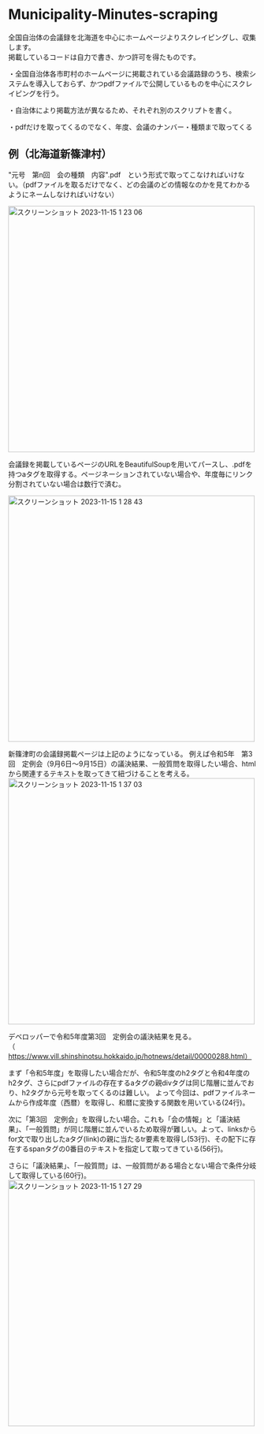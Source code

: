 # Municipality-Minutes-scraping
全国自治体の会議録を北海道を中心にホームページよりスクレイピングし、収集します。  
掲載しているコードは自力で書き、かつ許可を得たものです。

・全国自治体各市町村のホームページに掲載されている会議路録のうち、検索システムを導入しておらず、かつpdfファイルで公開しているものを中心にスクレイピングを行う。  

・自治体により掲載方法が異なるため、それぞれ別のスクリプトを書く。  

・pdfだけを取ってくるのでなく、年度、会議のナンバー・種類まで取ってくる  

## 例（北海道新篠津村）
"元号　第n回　会の種類　内容".pdf　という形式で取ってこなければいけない。（pdfファイルを取るだけでなく、どの会議のどの情報なのかを見てわかるようにネームしなければいけない）

<img width="500" alt="スクリーンショット 2023-11-15 1 23 06" src="https://github.com/haruya-saka/Municipality-Minutes-scraping/assets/127200853/1dec9325-6b1d-45a2-8bfd-9cf200a5e3c5">

会議録を掲載しているページのURLをBeautifulSoupを用いてパースし、.pdfを持つaタグを取得する。ページネーションされていない場合や、年度毎にリンク分割されていない場合は数行で済む。

<img width="500" alt="スクリーンショット 2023-11-15 1 28 43" src="https://github.com/haruya-saka/Municipality-Minutes-scraping/assets/127200853/76f52902-c1af-4c6a-97ba-45a6f2ec7aa2">

新篠津町の会議録掲載ページは上記のようになっている。
例えば令和5年　第3回　定例会（9月6日～9月15日）の議決結果、一般質問を取得したい場合、htmlから関連するテキストを取ってきて紐づけることを考える。
<img width="500" alt="スクリーンショット 2023-11-15 1 37 03" src="https://github.com/haruya-saka/Municipality-Minutes-scraping/assets/127200853/316ea29f-1162-47e4-9093-18035aab5e4f">

デベロッパーで令和5年度第3回　定例会の議決結果を見る。（https://www.vill.shinshinotsu.hokkaido.jp/hotnews/detail/00000288.html）

まず「令和5年度」を取得したい場合だが、令和5年度のh2タグと令和4年度のh2タグ、さらにpdfファイルの存在するaタグの親divタグは同じ階層に並んでおり、h2タグから元号を取ってくるのは難しい。
よって今回は、pdfファイルネームから作成年度（西暦）を取得し、和暦に変換する関数を用いている(24行)。

次に「第3回　定例会」を取得したい場合。これも「会の情報」と「議決結果」、「一般質問」が同じ階層に並んでいるため取得が難しい。よって、linksからfor文で取り出したaタグ(link)の親に当たるtr要素を取得し(53行)、その配下に存在するspanタグの0番目のテキストを指定して取ってきている(56行)。

さらに「議決結果」、「一般質問」は、一般質問がある場合とない場合で条件分岐して取得している(60行)。
<img width="500" alt="スクリーンショット 2023-11-15 1 27 29" src="https://github.com/haruya-saka/Municipality-Minutes-scraping/assets/127200853/909e77b6-aced-4cb2-aa96-cfd1da2a3b4e">
